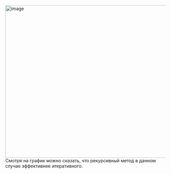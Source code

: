 <img width="640" height="480" alt="image" src="https://github.com/user-attachments/assets/eff51d6b-da75-4176-8f23-86e21b944a2b" />
Смотря на график можно сказать, что рекурсивный метод в данном случае эффективнее итеративного.

